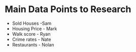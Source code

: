 # Main Data Points to Research
* Sold Houses -Sam
* Housing Price - Mark
* Walk score - Ryan
* Crime rates - Nate
* Restaurants - Nolan
